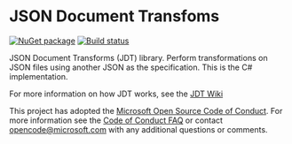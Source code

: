 JSON Document Transfoms
============
[![NuGet package](https://img.shields.io/nuget/v/Microsoft.VisualStudio.Jdt.svg)](https://nuget.org/packages/Microsoft.VisualStudio.Jdt)
[![Build status](https://ci.appveyor.com/api/projects/status/xi1ufnfhnhh5e31m/branch/master?svg=true)](https://ci.appveyor.com/project/jviau/json-document-transforms/branch/master)

JSON Document Transforms (JDT) library. Perform transformations on JSON files using another JSON as the specification. This is the C# implementation.

For more information on how JDT works, see the [JDT Wiki](https://github.com/Microsoft/json-document-transforms/wiki)

This project has adopted the [Microsoft Open Source Code of
Conduct](https://opensource.microsoft.com/codeofconduct/).
For more information see the [Code of Conduct
FAQ](https://opensource.microsoft.com/codeofconduct/faq/) or
contact [opencode@microsoft.com](mailto:opencode@microsoft.com)
with any additional questions or comments.
